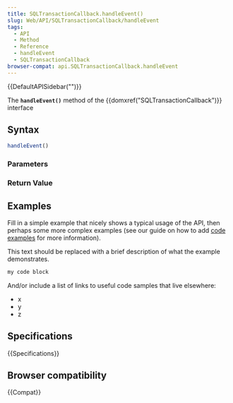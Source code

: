 ```yaml
---
title: SQLTransactionCallback.handleEvent()
slug: Web/API/SQLTransactionCallback/handleEvent
tags:
  - API
  - Method
  - Reference
  - handleEvent
  - SQLTransactionCallback
browser-compat: api.SQLTransactionCallback.handleEvent
---
```

{{DefaultAPISidebar("")}}

The **`handleEvent()`** method of the {{domxref("SQLTransactionCallback")}} interface 

## Syntax

```js
handleEvent()
```

### Parameters



### Return Value



## Examples

Fill in a simple example that nicely shows a typical usage of the API, then perhaps some more complex examples (see our guide on how to add [code examples](/en-US/docs/MDN/Contribute/Structures/Code_examples) for more information).

This text should be replaced with a brief description of what the example demonstrates.

```js
my code block
```

And/or include a list of links to useful code samples that live elsewhere:

*   x
*   y
*   z

## Specifications

{{Specifications}}

## Browser compatibility

{{Compat}}

